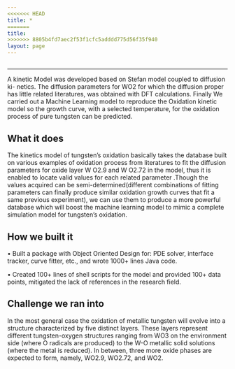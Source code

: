 ```yaml
---
<<<<<<< HEAD
title: *
=======
title:
>>>>>>> 8805b4fd7aec2f53f1cfc5adddd775d56f35f940
layout: page
---
```












##

----------------------
A kinetic Model was developed based on Stefan model coupled to diffusion ki- netics. The diffusion parameters for WO2 for which the diffusion proper has little related literatures, was obtained with DFT calculations. Finally We carried out a Machine Learning model to reproduce the Oxidation kinetic model so the growth curve, with a selected temperature, for the oxidation process of pure tungsten can be predicted.

## What it does
The kinetics model of tungsten’s oxidation basically takes the database built on various examples of oxidation process from literatures to fit the diffusion parameters for oxide layer W O2.9 and W O2.72 in the model, thus it is enabled to locate valid values for each related parameter .Though the values acquired can be semi-determined(different combinations of fitting parameters can finally produce similar oxidation growth curves that fit a same previous experiment), we can use them to produce a more powerful database which will boost the machine learning model to mimic a complete simulation model for tungsten’s oxidation.


## How we built it
• Built a package with Object Oriented Design for: PDE solver, interface tracker, curve fitter, etc., and wrote 1000+ lines Java code.

• Created 100+ lines of shell scripts for the model and provided 100+ data points, mitigated the lack of references in the research field.


## Challenge we ran into
In the most general case the oxidation of metallic tungsten will evolve into a structure characterized by five distinct layers. These layers represent different tungsten-oxygen structures ranging from WO3 on the environment side (where O radicals are produced) to the W-O metallic solid solutions (where the metal is reduced). In between, three more oxide phases are expected to form, namely, WO2.9, WO2.72, and WO2.


